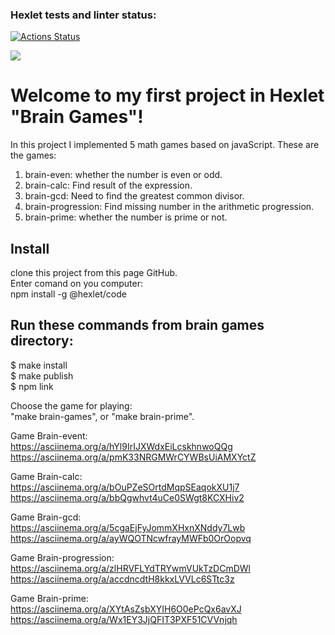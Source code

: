 ### Hexlet tests and linter status:

[![Actions Status](https://github.com/MMB0H/frontend-project-44/actions/workflows/hexlet-check.yml/badge.svg)](https://github.com/MMB0H/frontend-project-44/actions)

<a href="https://codeclimate.com/github/MMB0H/frontend-project-44/maintainability"><img src="https://api.codeclimate.com/v1/badges/94b7da4ebba6af80b041/maintainability" /></a>

# Welcome to my first project in Hexlet "Brain Games"!

In this project I implemented 5 math games based on javaScript.
These are the games:

1. brain-even: whether the number is even or odd.
2. brain-calc: Find result of the expression.
3. brain-gcd: Need to find the greatest common divisor.
4. brain-progression: Find missing number in the arithmetic progression.
5. brain-prime: whether the number is prime or not.

## Install

clone this project from this page GitHub.  
Enter comand on you computer:  
npm install -g @hexlet/code

## Run these commands from brain games directory:

$ make install  
$ make publish  
$ npm link

Choose the game for playing:  
"make brain-games", or "make brain-prime".

Game Brain-event:  
https://asciinema.org/a/hYl9IrIJXWdxEiLcskhnwoQQg  
https://asciinema.org/a/pmK33NRGMWrCYWBsUiAMXYctZ

Game Brain-calc:  
https://asciinema.org/a/bOuPZeSOrtdMqpSEaqokXU1j7  
https://asciinema.org/a/bbQgwhvt4uCe0SWgt8KCXHiv2

Game Brain-gcd:  
https://asciinema.org/a/5cgaEjFyJommXHxnXNddy7Lwb  
https://asciinema.org/a/ayWQOTNcwfrayMWFb0OrOopvq

Game Brain-progression:  
https://asciinema.org/a/zlHRVFLYdTRYwmVUkTzDCmDWl  
https://asciinema.org/a/accdncdtH8kkxLVVLc6STtc3z

Game Brain-prime:  
https://asciinema.org/a/XYtAsZsbXYIH6O0ePcQx6avXJ  
https://asciinema.org/a/Wx1EY3JjQFIT3PXF51CVVnjqh
